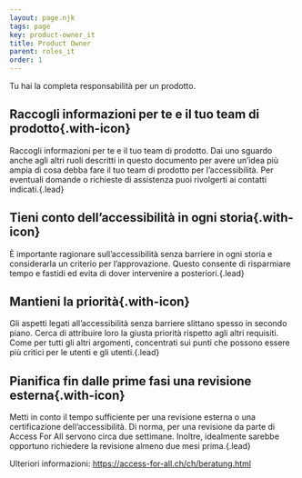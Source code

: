 ```yaml
---
layout: page.njk
tags: page
key: product-owner_it
title: Product Owner
parent: roles_it
order: 1
---
```


Tu hai la completa responsabilità per un prodotto.

## <sbb-icon name="circle-tick-medium"></sbb-icon> Raccogli informazioni per te e il tuo team di prodotto{.with-icon}
Raccogli informazioni per te e il tuo team di prodotto. Dai uno sguardo anche agli altri ruoli descritti in questo documento per avere un’idea più ampia di cosa debba fare il tuo team di prodotto per l’accessibilità. Per eventuali domande o richieste di assistenza puoi rivolgerti ai <sbb-link variant="inline" type="button" href="/{{page.lang}}/accessibility/introduction/contact/">contatti</sbb-link> indicati.{.lead}

## <sbb-icon name="circle-tick-medium"></sbb-icon> Tieni conto dell’accessibilità in ogni storia{.with-icon}
È importante ragionare sull’accessibilità senza barriere in ogni storia e considerarla un criterio per l’approvazione. Questo consente di risparmiare tempo e fastidi ed evita di dover intervenire a posteriori.{.lead}

## <sbb-icon name="circle-tick-medium"></sbb-icon> Mantieni la priorità{.with-icon}
Gli aspetti legati all’accessibilità senza barriere slittano spesso in secondo piano. Cerca di attribuire loro la giusta priorità rispetto agli altri requisiti. Come per tutti gli altri argomenti, concentrati sui punti che possono essere più critici per le utenti e gli utenti.{.lead}

## <sbb-icon name="circle-tick-medium"></sbb-icon> Pianifica fin dalle prime fasi una revisione esterna{.with-icon}
Metti in conto il tempo sufficiente per una revisione esterna o una <sbb-link variant="inline" type="button" href="/{{page.lang}}/accessibility/introduction/further-information/">certificazione</sbb-link> dell’accessibilità. Di norma, per una revisione da parte di Access For All servono circa due settimane. Inoltre, idealmente sarebbe opportuno richiedere la revisione almeno due mesi prima.{.lead}

Ulteriori informazioni: <sbb-link variant="inline" type="button" target="_blank" href="https://access-for-all.ch/ch/beratung.html">https://access-for-all.ch/ch/beratung.html</sbb-link>